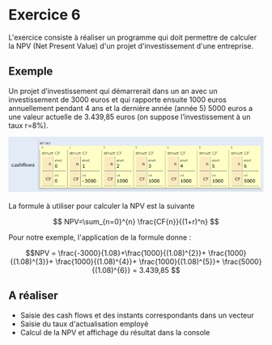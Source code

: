 # Exercice 6


L'exercice consiste à réaliser un programme qui doit permettre de calculer la NPV (Net Present Value) d'un projet d'investissement d'une entreprise.

## Exemple
Un projet d’investissement qui démarrerait dans un an avec un investissement de 3000 euros  et qui rapporte ensuite 1000 euros annuellement pendant 4 ans  et la dernière année (année 5) 5000 euros  a une valeur actuelle de 3.439,85 euros (on suppose l’investissement à un taux r=8%).

![Exemple](images/cash_flows.png)

La formule à utiliser pour calculer la NPV est la suivante
```math

NPV=\sum_{n=0}^{n} \frac{CF{n}}{(1+r)^n}

```

Pour notre exemple, l'application de la formule  donne :
```math
NPV = \frac{-3000}{1.08}+\frac{1000}{(1.08)^{2}}+ \frac{1000}{(1.08)^{3}}+ \frac{1000}{(1.08)^{4}}+ \frac{1000}{(1.08)^{5}}+ \frac{5000}{(1.08)^{6}} = 3.439,85

```

## A réaliser
- Saisie des cash flows et des instants correspondants dans un vecteur
- Saisie du taux d'actualisation employé
- Calcul de la NPV et affichage du résultat dans la console


